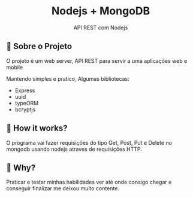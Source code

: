 <h1 align="center"> Nodejs + MongoDB </h1>

<p align="center"> API REST com Nodejs </p>

## :rocket: Sobre o Projeto

<p>O projeto é um web server, API REST para servir a uma aplicações web e mobile</p>
Mantendo simples e pratico,
Algumas bibliotecas:

- Express
- uuid
- typeORM
- bcryptjs

## :wrench: How it works?

O programa vai fazer requisições do tipo Get, Post, Put e Delete no mongodb usando nodejs atraves de requisições HTTP.

## :thinking:  Why?

Praticar e  testar minhas habilidades ver até onde consigo chegar e conseguir finalizar me deixou muito contente.

